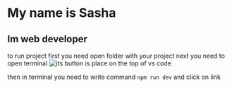 # My name is Sasha
## Im web developer
to run project first you need open folder with your project next
you need to open terminal 
![its button is place on the top of vs code](https://code.visualstudio.com/assets/docs/terminal/getting-started/open-terminal.png)

then in terminal you need to write command `npm run dev` and click on link
